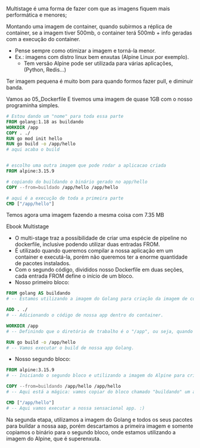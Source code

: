 Multistage é uma forma de fazer com que as imagens fiquem mais performática e menores;

Montando uma imagem de container, quando subirmos a réplica de container, se a imagem tiver 500mb, o container terá 500mb + info geradas com a execução do container.
- Pense sempre como otimizar a imagem e torná-la menor.
- Ex.: imagens com distro linux bem enxutas (Alpine Linux por exemplo).
    - Tem versão Alpine pode ser utilizada para várias aplicações, (Python, Redis...)

Ter imagem pequena é muito bom para quando formos fazer pull, e diminuir banda.


Vamos ao 05_Dockerfile
E tivemos uma imagem de quase 1GB com o nosso programinha simples.

```Dockerfile
# Estou dando um "nome" para toda essa parte
FROM golang:1.18 as buildando
WORKDIR /app
COPY . ./
RUN go mod init hello
RUN go build -o /app/hello
# aqui acaba o build


# escolho uma outra imagem que pode rodar a aplicacao criada
FROM alpine:3.15.9

# copiando do buildando o binário gerado no app/hello 
COPY --from=buildado /app/hello /app/hello

# aqui é a execução de toda a primeira parte
CMD ["/app/hello"]
```

Temos agora uma imagem fazendo a mesma coisa com 7.35 MB


Ebook Multistage
- O multi-stage traz a possibilidade de criar uma espécie de pipeline no dockerfile, inclusive podendo utilizar duas entradas FROM.
- É utilizado quando queremos compilar a nossa aplicação em um container e executá-la, porém não queremos ter a enorme quantidade de pacotes instalados.
- Com o segundo código, divididos nosso Dockerfile em duas seções, cada entrada FROM define o início de um bloco.
- Nosso primeiro bloco:
```dockerfile
FROM golang AS buildando 
# -- Estamos utilizando a imagem do Golang para criação da imagem de container, e aqui estamos apelidando esse bloco como "buildando".

ADD . ./ 
# -- Adicionando o código de nossa app dentro do container.

WORKDIR /app 
# -- Definindo que o diretório de trabalho é o "/app", ou seja, quando o container iniciar, estaremos nesse diretório.

RUN go build -o /app/hello 
# -- Vamos executar o build de nossa app Golang.
```
- Nosso segundo bloco:
```dockerfile
FROM alpine:3.15.9  
# -- Iniciando o segundo bloco e utilizando a imagem do Alpine para criação da imagem de container.

COPY --from=buildando /app/hello /app/hello
# -- Aqui está a mágica: vamos copiar do bloco chamado "buildando" um arquivo dentro de "/app/hello" para o diretório "/app" do container que estamos tratando nesse bloco, ou seja, copiamos o binário que foi compilado no bloco anterior e o trouxemos para esse.

CMD ["/app/hello"] 
# -- Aqui vamos executar a nossa sensacional app. :)
```

Na segunda etapa, utilizamos a imagem do Golang e todos os seus pacotes para buildar a nossa aap, porém descartamos a primeira imagem e somente copiamos o binário para o segundo bloco, onde estamos utilizando a imagem do Alpine, que é superenxuta.
